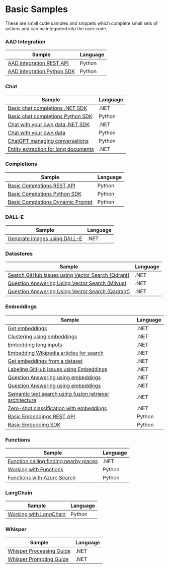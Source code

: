 # Basic Samples

These are small code samples and snippets which complete small sets of actions and can be integrated into the user code.

### AAD Integration

| Sample | Language |
| --- | --- |
| [AAD integration REST API](./AAD_Integration/aad_integration_example_restapi.ipynb) | Python |
| [AAD integration Python SDK](./AAD_Integration/aad_integration_example_sdk.ipynb) | Python |

### Chat

| Sample | Language |
| --- | --- |
| [Basic chat completions .NET SDK](./Chat/dotnet/csharp/chat.ipynb) | .NET |
| [Basic chat completions Python SDK](./Chat/basic_chatcompletions_example_sdk.ipynb) | Python |
| [Chat with your own data .NET SDK](./Chat/dotnet/csharp/Chat_with_your_own_data.ipynb) | .NET |
| [Chat with your own data](./Chat/chat_with_your_own_data.ipynb) | Python |
| [ChatGPT managing conversations](./Chat/chatGPT_managing_conversation.ipynb) | Python |
| [Entity extraction for long documents](./Chat/dotnet/csharp/Entity_extraction_for_long_documents.ipynb) | .NET |

### Completions

| Sample | Language |
| --- | --- |
| [Basic Completions REST API](./Completions/basic_completions_example_restapi.ipynb) | Python |
| [Basic Completions Python SDK](./Completions/basic_completions_example_sdk.ipynb) | Python |
| [Basic Completions Dynamic Prompt](./Completions/completions_with_dynamic_prompt.ipynb) | Python |

### DALL-E

| Sample | Language |
| --- | --- |
| [Generate images using DALL-E](./DALL-E/dotnet/csharp/DALL-E.ipynb) | .NET | 

### Datastores

| Sample | Language |
| --- | --- |
| [Search GitHub Issues using Vector Search (Qdrant)](./Datastores/dotnet/csharp/Ingest_Github_Issues_Qdrant.ipynb) | .NET |
| [Question Answering Using Vector Search (Milvus)](./Datastores/dotnet/csharp/Question_answering_using_vector_store_search.ipynb) | .NET | 
| [Question Answering Using Vector Search (Qadrant)](./Datastores/dotnet/csharp/Question_answering_using_vector_store_search_qdrant.ipynb) | .NET | 

### Embeddings

| Sample | Language |
| --- | --- |
| [Get embeddings](./Embeddings/dotnet/csharp/Get_embeddings.ipynb) | .NET |
| [Clustering using embeddings](./Embeddings/dotnet/csharp/Clustering.ipynb) | .NET |
| [Embedding long inputs](./Embeddings/dotnet/csharp/Embedding_long_inputs.ipynb) | .NET |
| [Embedding Wikipedia articles for search](./Embeddings/dotnet/csharp/Embedding_Wikipedia_articles_for_search.ipynb) | .NET |
| [Get embeddings from a dataset](./Embeddings/dotnet/csharp/Get_embeddings.ipynb) | .NET |
| [Labeling GitHub issues using Embeddings](./Embeddings/dotnet/csharp/Labelling_github_issues_with_embeddings.ipynb) | .NET |
| [Question Answering using embeddings](./Embeddings/dotnet/csharp/Question_answering_using_embeddings.ipynb) | .NET |
| [Question Answering using embeddings](./Embeddings/dotnet/csharp/Question_answering_using_embeddings.ipynb) | .NET |
| [Semantic text search using fusion retriever architecture](./Embeddings/dotnet/csharp/Question_answering_using_fusion_retriever_architecture.ipynb) | .NET |
| [Zero-shot classification with embeddings](./Embeddings/dotnet/csharp/Zero-shot_classification_with_embeddings.ipynb) | .NET |
| [Basic Embeddings REST API](./Embeddings/basic_embeddings_example_restapi.ipynb) | Python |
| [Basic Embedding SDK](./Embeddings/basic_embeddings_example_sdk.ipynb) | Python |

### Functions

| Sample | Language |
| --- | --- |
| [Function calling finding nearby places](./Functions/dotnet/csharp/Function_calling_finding_nearby_places.ipynb) | .NET |
| [Working with Functions](./Functions/working_with_functions.ipynb) | Python |
| [Functions with Azure Search](./Functions/functions_with_azure_search.ipynb) | Python |

### LangChain

| Sample | Language |
| --- | --- |
| [Working with LangChain](./LangChain/working_with_langchain.ipynb) | Python |

### Whisper

| Sample | Language |
| --- | --- |
| [Whisper Processing Guide](./Whisper/dotnet/csharp/Whisper_processing_guide.ipynb) | .NET |
| [Whisper Prompting Guide](./Whisper/dotnet/csharp/Whisper_prompting_guide.ipynb) | .NET | 
